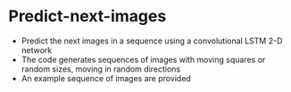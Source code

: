 # Predict-next-images
- Predict the next images in a sequence using a convolutional LSTM 2-D network
- The code generates sequences of images with moving squares or random sizes, moving in random directions
- An example sequence of images are provided
